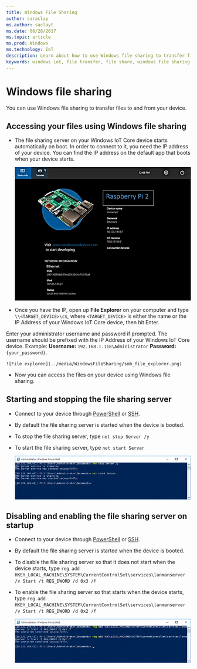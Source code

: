 ```yaml
---
title: Windows File Sharing
author: saraclay
ms.author: saclayt
ms.date: 08/28/2017
ms.topic: article
ms.prod: Windows
ms.technology: IoT
description: Learn about how to use Windows file sharing to transfer files to and from your device.
keywords: windows iot, file transfer, file share, windows file sharing
---
```


# Windows file sharing

You can use Windows file sharing to transfer files to and from your device.

## Accessing your files using Windows file sharing
* The file sharing server on your Windows IoT Core device starts automatically on boot.  In order to connect to it, you need the IP address of your device.  You can find the IP address on the default app that boots when your device starts.

    ![DefaultApp on Windows IoT Core](../media/WindowsFileSharing/DefaultApp.png)
    
* Once you have the IP, open up **File Explorer** on your computer and type `\\<TARGET_DEVICE>\c$`, where `<TARGET_DEVICE>` is either the name or the IP Address of your Windows IoT Core device, then hit Enter.  

Enter your administrator username and password if prompted. The username should be prefixed with the IP Address of your Windows IoT Core device. Example: **Username:** `192.168.1.118\Administrator`  **Password:** `{your_password}`.

    ![File explorer](../media/WindowsFileSharing/smb_file_explorer.png)

* Now you can access the files on your device using Windows file sharing.

## Starting and stopping the file sharing server
* Connect to your device through [PowerShell](../connect-your-device/powershell) or [SSH](../connect-your-device/ssh).
* By default the file sharing  server is started when the device is booted.
* To stop the file sharing  server, type `net stop Server /y`
* To start the file sharing  server, type `net start Server`

    ![Server start and stop](../media/WindowsFileSharing/smb_start_stop.png)
    
## Disabling and enabling the file sharing server on startup
* Connect to your device through [PowerShell](powershell.md) or [SSH](ssh.md).
* By default the file sharing  server is started when the device is booted.
* To disable the file sharing  server so that it does not start when the device starts, type `reg add HKEY_LOCAL_MACHINE\SYSTEM\CurrentControlSet\services\lanmanserver /v Start /t REG_DWORD /d 0x3 /f`
* To enable the file sharing  server so that starts when the device starts, type `reg add HKEY_LOCAL_MACHINE\SYSTEM\CurrentControlSet\services\lanmanserver /v Start /t REG_DWORD /d 0x2 /f`

    ![Server enable disable](../media/WindowsFileSharing/smb_enable_disable.png)
